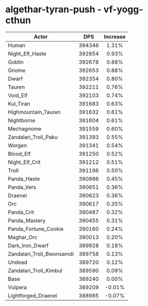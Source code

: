 # algethar-tyran-push - vf-yogg-cthun
| Actor | DPS | Increase |
|---|:---:|:---:|
|Human|394346|1.31%|
|Night_Elf_Haste|392854|0.93%|
|Goblin|392678|0.88%|
|Gnome|392653|0.88%|
|Dwarf|392354|0.80%|
|Tauren|392211|0.76%|
|Void_Elf|392103|0.74%|
|Kul_Tiran|391683|0.63%|
|Highmountain_Tauren|391632|0.61%|
|Nightborne|391604|0.61%|
|Mechagnome|391559|0.60%|
|Zandalari_Troll_Paku|391393|0.55%|
|Worgen|391341|0.54%|
|Blood_Elf|391250|0.52%|
|Night_Elf_Crit|391212|0.51%|
|Troll|391196|0.50%|
|Panda_Haste|390986|0.45%|
|Panda_Vers|390651|0.36%|
|Draenei|390623|0.36%|
|Orc|390617|0.35%|
|Panda_Crit|390487|0.32%|
|Panda_Mastery|390455|0.31%|
|Panda_Fortune_Cookie|390160|0.24%|
|Maghar_Orc|390013|0.20%|
|Dark_Iron_Dwarf|389928|0.18%|
|Zandalari_Troll_Bwonsamdi|389758|0.13%|
|Undead|389720|0.12%|
|Zandalari_Troll_Kimbul|389590|0.09%|
|Base|389240|0.00%|
|Vulpera|389209|-0.01%|
|Lightforged_Draenei|388985|-0.07%|
